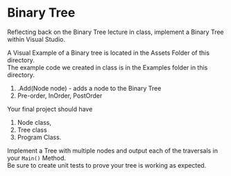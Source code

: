 # Binary Tree

Reflecting back on the Binary Tree lecture in class, implement a Binary Tree within Visual Studio. 

A Visual Example of a Binary tree is located in the Assets Folder of this directory. 
<br />
The example code we created in class is in the Examples folder in this directory. 

1. .Add(Node node) - adds a node to the Binary Tree
1. Pre-order, InOrder, PostOrder

Your final project should have
1. Node class, 
2. Tree class
3. Program Class.

Implement a Tree with multiple nodes and output each of the traversals in your `Main()` Method. <br />
Be sure to create unit tests to prove your tree is working as expected.

